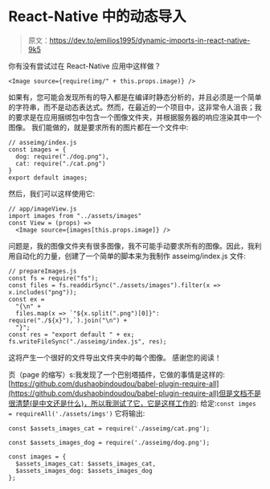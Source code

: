 # React-Native 中的动态导入

> 原文：<https://dev.to/emilios1995/dynamic-imports-in-react-native-9k5>

你有没有尝试过在 React-Native 应用中这样做？

```
<Image source={require(img/" + this.props.image)} /> 
```

如果有，您可能会发现所有的导入都是在编译时静态分析的，并且必须是一个简单的字符串，而不是动态表达式。然而，在最近的一个项目中，这非常令人沮丧；我的要求是在应用捆绑包中包含一个图像文件夹，并根据服务器的响应渲染其中一个图像。
我们能做的，就是要求所有的图片都在一个文件中:

```
// asseimg/index.js
const images = {
  dog: require("./dog.png"),
  cat: require("./cat.png")
}
export default images; 
```

然后，我们可以这样使用它:

```
// app/imageView.js
import images from "../assets/images"
const View = (props) => 
  <Image source={images[this.props.image]} /> 
```

问题是，我的图像文件夹有很多图像，我不可能手动要求所有的图像。因此，我利用自动化的力量，创建了一个简单的脚本来为我制作 asseimg/index.js 文件:

```
// prepareImages.js
const fs = require("fs");
const files = fs.readdirSync("./assets/images").filter(x => x.includes("png"));
const ex =
  "{\n" +
  files.map(x => `"${x.split(".png")[0]}": require("./${x}"),`).join("\n") +
  "}";
const res = "export default " + ex;
fs.writeFileSync("./asseimg/index.js", res); 
```

这将产生一个很好的文件导出文件夹中的每个图像。
感谢您的阅读！

页（page 的缩写）s:我发现了一个巴别塔插件，它做的事情是这样的:[https://github.com/dushaobindoudou/babel-plugin-require-all](https://github.com/dushaobindoudou/babel-plugin-require-all)但是文档不是很清楚(是中文还是什么)，所以我测试了它，它是这样工作的:
给定:`const imges = requireAll('./assets/imgs')`
它将输出:

```
const $assets_images_cat = require('./asseimg/cat.png');

const $assets_images_dog = require('./asseimg/dog.png');

const images = {
  $assets_images_cat: $assets_images_cat,
  $assets_images_dog: $assets_images_dog
}; 
```